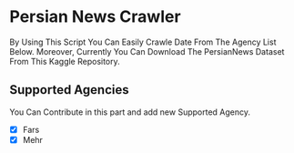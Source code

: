 # Persian News Crawler

By Using This Script You Can Easily Crawle Date From The Agency List Below. Moreover, Currently You Can Download The PersianNews Dataset From This Kaggle Repository.


## Supported Agencies

You Can Contribute in this part and add new Supported Agency.

- [x] Fars
- [x] Mehr